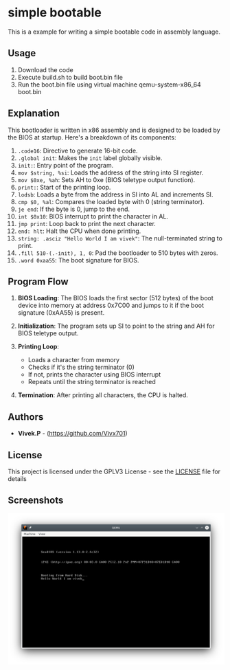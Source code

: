 # simple bootable

This is a example for writing a simple bootable code in assembly language.

## Usage

1. Download the code
2. Execute build.sh to build boot.bin file
3. Run the boot.bin file using virtual machine
    qemu-system-x86_64 boot.bin




## Explanation

This bootloader is written in x86 assembly and is designed to be loaded by the BIOS at startup. Here's a breakdown of its components:

1. `.code16`: Directive to generate 16-bit code.
2. `.global init`: Makes the `init` label globally visible.
3. `init:`: Entry point of the program.
4. `mov $string, %si`: Loads the address of the string into SI register.
5. `mov $0xe, %ah`: Sets AH to 0xe (BIOS teletype output function).
6. `print:`: Start of the printing loop.
7. `lodsb`: Loads a byte from the address in SI into AL and increments SI.
8. `cmp $0, %al`: Compares the loaded byte with 0 (string terminator).
9. `je end`: If the byte is 0, jump to the end.
10. `int $0x10`: BIOS interrupt to print the character in AL.
11. `jmp print`: Loop back to print the next character.
12. `end: hlt`: Halt the CPU when done printing.
13. `string: .asciz "Hello World I am vivek"`: The null-terminated string to print.
14. `.fill 510-(.-init), 1, 0`: Pad the bootloader to 510 bytes with zeros.
15. `.word 0xaa55`: The boot signature for BIOS.

## Program Flow

1. **BIOS Loading**: The BIOS loads the first sector (512 bytes) of the boot device into memory at address 0x7C00 and jumps to it if the boot signature (0xAA55) is present.

2. **Initialization**: The program sets up SI to point to the string and AH for BIOS teletype output.

3. **Printing Loop**: 
   - Loads a character from memory
   - Checks if it's the string terminator (0)
   - If not, prints the character using BIOS interrupt
   - Repeats until the string terminator is reached

4. **Termination**: After printing all characters, the CPU is halted.



## Authors
* **Vivek.P**  - (https://github.com/Vivx701)


## License
This project is licensed under the GPLV3 License - see the [LICENSE](LICENSE) file for details

## Screenshots
![appwindow](booting.png?raw=true)


